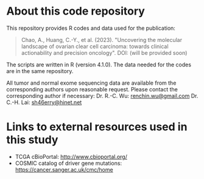 # About this code repository
This repository provides R codes and data used for the publication:

> Chao, A., Huang, C.-Y., et al. (2023). "Uncovering the molecular landscape of ovarian clear cell carcinoma:
> towards clinical actionability and precision oncology". 
> DOI: (will be provided soon)

The scripts are written in R (version 4.1.0). The data needed for the codes
are in the same repository. 

All tumor and normal exome sequencing data are available from the corresponding authors upon reasonable request. 
Please contact the corresponding author if necessary:
Dr. R.-C. Wu: renchin.wu@gmail.com
Dr. C.-H. Lai: sh46erry@hinet.net

# Links to external resources used in this study
* TCGA cBioPortal: http://www.cbioportal.org/
* COSMIC catalog of driver gene mutations: https://cancer.sanger.ac.uk/cmc/home

